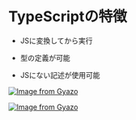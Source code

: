 # TypeScriptの特徴

- JSに変換してから実行

- 型の定義が可能

- JSにない記述が使用可能

[![Image from Gyazo](https://i.gyazo.com/4f9b71bb77ccf0d5844bba248b703de1.png)](https://gyazo.com/4f9b71bb77ccf0d5844bba248b703de1)

[![Image from Gyazo](https://i.gyazo.com/bdcbaa09b6b9cf08fb584c5e8b8ac9f1.png)](https://gyazo.com/bdcbaa09b6b9cf08fb584c5e8b8ac9f1)